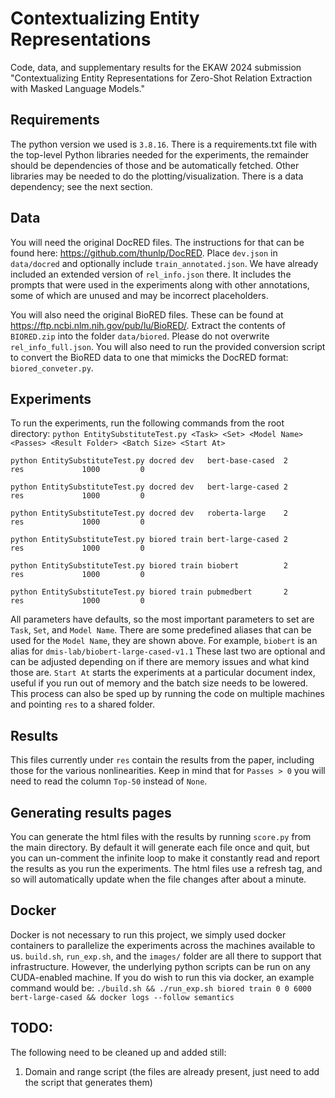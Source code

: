 # Contextualizing Entity Representations
Code, data, and supplementary results for the EKAW 2024 submission "Contextualizing Entity Representations for Zero-Shot Relation Extraction with Masked Language Models."


## Requirements
The python version we used is `3.8.16`.
There is a requirements.txt file with the top-level Python libraries needed for the experiments, the remainder should be dependencies of those and be automatically fetched.
Other libraries may be needed to do the plotting/visualization.
There is a data dependency; see the next section.


## Data
You will need the original DocRED files.
The instructions for that can be found here: https://github.com/thunlp/DocRED.
Place `dev.json` in `data/docred` and optionally include `train_annotated.json`.
We have already included an extended version of `rel_info.json` there.
It includes the prompts that were used in the experiments along with other annotations, some of which are unused and may be incorrect placeholders.

You will also need the original BioRED files.
These can be found at https://ftp.ncbi.nlm.nih.gov/pub/lu/BioRED/.
Extract the contents of `BIORED.zip` into the folder `data/biored`.
Please do not overwrite `rel_info_full.json`.
You will also need to run the provided conversion script to convert the BioRED data to one that mimicks the DocRED format: `biored_conveter.py`.


## Experiments
To run the experiments, run the following commands from the root directory:
`python EntitySubstituteTest.py <Task> <Set> <Model Name>     <Passes> <Result Folder> <Batch Size> <Start At>`

`python EntitySubstituteTest.py docred dev   bert-base-cased  2        res             1000         0`

`python EntitySubstituteTest.py docred dev   bert-large-cased 2        res             1000         0`

`python EntitySubstituteTest.py docred dev   roberta-large    2        res             1000         0`

`python EntitySubstituteTest.py biored train bert-large-cased 2        res             1000         0`

`python EntitySubstituteTest.py biored train biobert          2        res             1000         0`

`python EntitySubstituteTest.py biored train pubmedbert       2        res             1000         0`

All parameters have defaults, so the most important parameters to set are `Task`, `Set`, and `Model Name`.
There are some predefined aliases that can be used for the `Model Name`, they are shown above.
For example, `biobert` is an alias for `dmis-lab/biobert-large-cased-v1.1`
These last two are optional and can be adjusted depending on if there are memory issues and what kind those are.
`Start At` starts the experiments at a particular document index, useful if you run out of memory and the batch size needs to be lowered.
This process can also be sped up by running the code on multiple machines and pointing `res` to a shared folder.


## Results
This files currently under `res` contain the results from the paper, including those for the various nonlinearities.
Keep in mind that for `Passes > 0` you will need to read the column `Top-50` instead of `None`.


## Generating results pages
You can generate the html files with the results by running `score.py` from the main directory.
By default it will generate each file once and quit, but you can un-comment the infinite loop to make it constantly read and report the results as you run the experiments.
The html files use a refresh tag, and so will automatically update when the file changes after about a minute.


## Docker
Docker is not necessary to run this project, we simply used docker containers to parallelize the experiments across the machines available to us.
`build.sh`, `run_exp.sh`, and the `images/` folder are all there to support that infrastructure.
However, the underlying python scripts can be run on any CUDA-enabled machine.
If you do wish to run this via docker, an example command would be:
`./build.sh && ./run_exp.sh biored train 0 0 6000 bert-large-cased && docker logs --follow semantics`


## TODO:
The following need to be cleaned up and added still:
1. Domain and range script (the files are already present, just need to add the script that generates them)